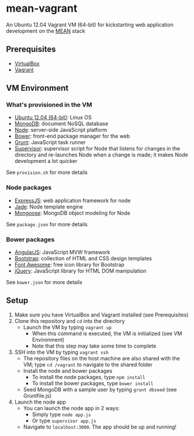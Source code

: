 # mean-vagrant

An Ubuntu 12.04 Vagrant VM (64-bit) for kickstarting web application development on the [MEAN](http://blog.mongodb.org/post/49262866911/the-mean-stack-mongodb-expressjs-angularjs-and) stack

## Prerequisites

* [VirtualBox](https://www.virtualbox.org/)
* [Vagrant](http://www.vagrantup.com/)

## VM Environment

### What's provisioned in the VM

* [Ubuntu 12.04 (64-bit)](http://www.ubuntu.com/): Linux OS
* [MongoDB](http://www.mongodb.org/): document NoSQL database
* [Node](http://nodejs.org/): server-side JavaScript platform
* [Bower](http://bower.io/): front-end package manager for the web
* [Grunt](http://gruntjs.com/): JavaScript task runner
* [Supervisor](https://github.com/isaacs/node-supervisor): supervisor script for Node that listens for changes in the directory and re-launches Node when a change is made; it makes Node development a lot quicker

See `provision.sh` for more details

### Node packages

* [ExpressJS](http://expressjs.com/): web application framework for node
* [Jade](http://jade-lang.com/): Node template engine
* [Mongoose](http://mongoosejs.com/): MongoDB object modeling for Node

See `package.json` for more details

### Bower packages

* [AngularJS](http://angularjs.org/): JavaScript MVW framework 
* [Bootstrap](http://getbootstrap.com/): collection of HTML and CSS design templates
* [Font Awesome](http://fontawesome.io/): free icon library for Bootstrap
* [jQuery](http://jquery.com/): JavaScript library for HTML DOM manipulation

See `bower.json` for more details

## Setup

1. Make sure you have VirtualBox and Vagrant installed (see Prerequisites)
2. Clone this repository and `cd` into the directory
    * Launch the VM by typing `vagrant up`
        * When this command is executed, the VM is initialized (see VM Environment)
        * Note that this step may take some time to complete
3. SSH into the VM by typing `vagrant ssh`
    * The repository files on the host machine are also shared with the VM; type `cd /vagrant` to navigate to the shared folder
    * Install the node and bower packages
        * To install the node packages, type `npm install`
        * To install the bower packages, type `bower install`
    * Seed MongoDB with a sample user by typing `grunt dbseed` (see Gruntfile.js)
4. Launch the node app
    * You can launch the node app in 2 ways:
        * Simply type `node app.js`
        * Or type `supervisor app.js`
    * Navigate to `localhost:3000`. The app should be up and running!